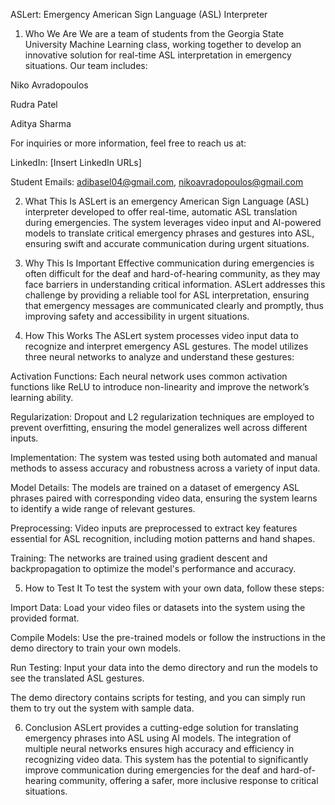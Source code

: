 ASLert: Emergency American Sign Language (ASL) Interpreter
1. Who We Are
We are a team of students from the Georgia State University Machine Learning class, working together to develop an innovative solution for real-time ASL interpretation in emergency situations. Our team includes:

Niko Avradopoulos

Rudra Patel

Aditya Sharma

For inquiries or more information, feel free to reach us at:

LinkedIn: [Insert LinkedIn URLs]

Student Emails: adibasel04@gmail.com, nikoavradopoulos@gmail.com

2. What This Is
ASLert is an emergency American Sign Language (ASL) interpreter developed to offer real-time, automatic ASL translation during emergencies. The system leverages video input and AI-powered models to translate critical emergency phrases and gestures into ASL, ensuring swift and accurate communication during urgent situations.

3. Why This Is Important
Effective communication during emergencies is often difficult for the deaf and hard-of-hearing community, as they may face barriers in understanding critical information. ASLert addresses this challenge by providing a reliable tool for ASL interpretation, ensuring that emergency messages are communicated clearly and promptly, thus improving safety and accessibility in urgent situations.

4. How This Works
The ASLert system processes video input data to recognize and interpret emergency ASL gestures. The model utilizes three neural networks to analyze and understand these gestures:

Activation Functions: Each neural network uses common activation functions like ReLU to introduce non-linearity and improve the network’s learning ability.

Regularization: Dropout and L2 regularization techniques are employed to prevent overfitting, ensuring the model generalizes well across different inputs.

Implementation: The system was tested using both automated and manual methods to assess accuracy and robustness across a variety of input data.

Model Details: The models are trained on a dataset of emergency ASL phrases paired with corresponding video data, ensuring the system learns to identify a wide range of relevant gestures.

Preprocessing: Video inputs are preprocessed to extract key features essential for ASL recognition, including motion patterns and hand shapes.

Training: The networks are trained using gradient descent and backpropagation to optimize the model's performance and accuracy.

5. How to Test It
To test the system with your own data, follow these steps:

Import Data: Load your video files or datasets into the system using the provided format.

Compile Models: Use the pre-trained models or follow the instructions in the demo directory to train your own models.

Run Testing: Input your data into the demo directory and run the models to see the translated ASL gestures.

The demo directory contains scripts for testing, and you can simply run them to try out the system with sample data.

6. Conclusion
ASLert provides a cutting-edge solution for translating emergency phrases into ASL using AI models. The integration of multiple neural networks ensures high accuracy and efficiency in recognizing video data. This system has the potential to significantly improve communication during emergencies for the deaf and hard-of-hearing community, offering a safer, more inclusive response to critical situations.

